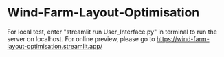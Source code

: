 # Wind-Farm-Layout-Optimisation

For local test, enter "streamlit run User_Interface.py" in terminal to run the server on localhost.
For online preview, please go to https://wind-farm-layout-optimisation.streamlit.app/
